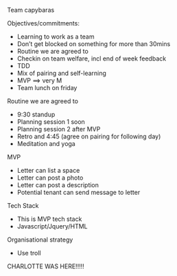 Team capybaras

Objectives/commitments:
- Learning to work as a team
- Don’t get blocked on something for more than 30mins
- Routine we are agreed to
- Checkin on team welfare, incl end of week feedback
- TDD
- Mix of pairing and self-learning
- MVP ==> very M
- Team lunch on friday

Routine we are agreed to
- 9:30 standup
- Planning session 1 soon
- Planning session 2 after MVP
- Retro and 4:45 (agree on pairing for following day)
- Meditation and yoga

MVP
- Letter can list a space
- Letter can post a photo
- Letter can post a description
- Potential tenant can send message to letter

Tech Stack
- This is MVP tech stack
- Javascript/Jquery/HTML

Organisational strategy
- Use troll


CHARLOTTE WAS HERE!!!!!
